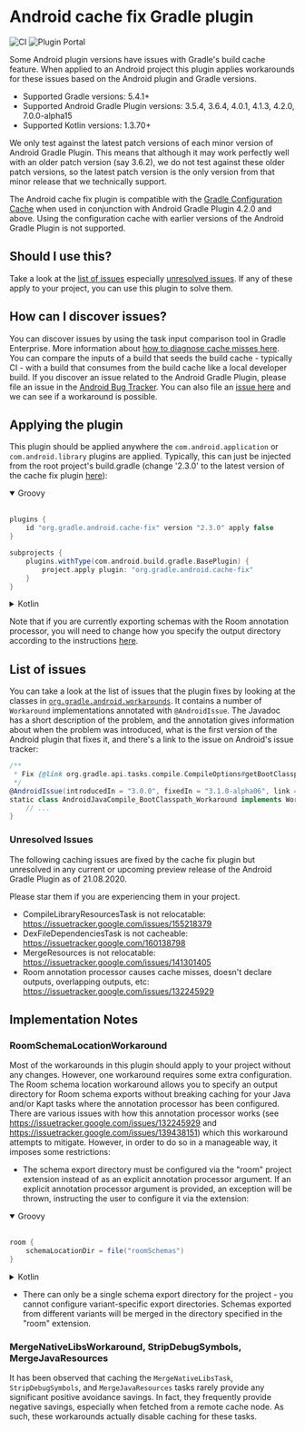 # Android cache fix Gradle plugin

![CI](https://github.com/gradle/android-cache-fix-gradle-plugin/workflows/CI/badge.svg?branch=master)
![Plugin Portal](https://img.shields.io/maven-metadata/v?metadataUrl=https://plugins.gradle.org/m2/gradle/plugin/org/gradle/android/android-cache-fix-gradle-plugin/maven-metadata.xml&label=Plugin%20Portal)

Some Android plugin versions have issues with Gradle's build cache feature. When applied to an Android project this plugin applies workarounds for these issues based on the Android plugin and Gradle versions.

* Supported Gradle versions: 5.4.1+
* Supported Android Gradle Plugin versions: 3.5.4, 3.6.4, 4.0.1, 4.1.3, 4.2.0, 7.0.0-alpha15
* Supported Kotlin versions: 1.3.70+

We only test against the latest patch versions of each minor version of Android Gradle Plugin.  This means that although it may work perfectly well with an older patch version (say 3.6.2), we do not test against these older patch versions, so the latest patch version is the only version from that minor release that we technically support.

The Android cache fix plugin is compatible with the [Gradle Configuration Cache](https://docs.gradle.org/current/userguide/configuration_cache.html#header) when used in conjunction with Android Gradle Plugin 4.2.0 and above.  Using the configuration cache with earlier versions of the Android Gradle Plugin is not supported.

## Should I use this?
Take a look at the [list of issues](#list-of-issues) especially [unresolved issues](#unresolved-issues). If any of these apply to your project, you can use this plugin to solve them.

## How can I discover issues?
You can discover issues by using the task input comparison tool in Gradle Enterprise. More information about [how to diagnose cache misses here](https://docs.gradle.com/enterprise/tutorials/task-inputs-comparison/). You can compare the inputs of a build that seeds the build cache - typically CI - with a build that consumes from the build cache like a local developer build.
If you discover an issue related to the Android Gradle Plugin, please file an issue in the [Android Bug Tracker](https://source.android.com/setup/contribute/report-bugs). You can also file an [issue here](https://github.com/gradle/android-cache-fix-gradle-plugin/issues) and we can see if a workaround is possible.

## Applying the plugin

This plugin should be applied anywhere the `com.android.application` or `com.android.library` plugins are applied.  Typically,
this can just be injected from the root project's build.gradle (change '2.3.0' to the latest version of the cache fix plugin
[here](https://plugins.gradle.org/plugin/org.gradle.android.cache-fix)):

<details open>
<summary>Groovy</summary>
<br>

```groovy
plugins {
    id "org.gradle.android.cache-fix" version "2.3.0" apply false
}

subprojects {
    plugins.withType(com.android.build.gradle.BasePlugin) {
        project.apply plugin: "org.gradle.android.cache-fix"
    }
}
```
</details>
<details>
<summary>Kotlin</summary>
<br>

```kotlin
plugins {
    id("org.gradle.android.cache-fix") version "2.3.0" apply false
}

subprojects {
    plugins.withType<com.android.build.gradle.BasePlugin>() {
        apply(plugin = "org.gradle.android.cache-fix")
    }
}
```
</details>

Note that if you are currently exporting schemas with the Room annotation processor, you will need to change how you specify the output directory according to the instructions [here](https://github.com/gradle/android-cache-fix-gradle-plugin#roomschemalocationworkaround).

## List of issues

You can take a look at the list of issues that the plugin fixes by looking at the classes in  [`org.gradle.android.workarounds`](https://github.com/gradle/android-cache-fix-gradle-plugin/blob/master/src/main/groovy/org/gradle/android/workarounds). It contains a number of `Workaround` implementations annotated with `@AndroidIssue`. The Javadoc has a short description of the problem, and the annotation gives information about when the problem was introduced, what is the first version of the Android plugin that fixes it, and there's a link to the issue on Android's issue tracker:

```groovy
/**
 * Fix {@link org.gradle.api.tasks.compile.CompileOptions#getBootClasspath()} introducing relocatability problems for {@link AndroidJavaCompile}.
 */
@AndroidIssue(introducedIn = "3.0.0", fixedIn = "3.1.0-alpha06", link = "https://issuetracker.google.com/issues/68392933")
static class AndroidJavaCompile_BootClasspath_Workaround implements Workaround {
    // ...
}
```

### Unresolved Issues

The following caching issues are fixed by the cache fix plugin but unresolved in any current or upcoming preview release of the Android Gradle Plugin as of 21.08.2020.

Please star them if you are experiencing them in your project.

* CompileLibraryResourcesTask is not relocatable: https://issuetracker.google.com/issues/155218379
* DexFileDependenciesTask is not cacheable: https://issuetracker.google.com/160138798
* MergeResources is not relocatable: https://issuetracker.google.com/issues/141301405
* Room annotation processor causes cache misses, doesn't declare outputs, overlapping outputs, etc: https://issuetracker.google.com/issues/132245929

## Implementation Notes

### RoomSchemaLocationWorkaround

Most of the workarounds in this plugin should apply to your project without any changes.  However, one workaround
requires some extra configuration.  The Room schema location workaround allows you to specify an output directory for
Room schema exports without breaking caching for your Java and/or Kapt tasks where the annotation processor has been configured.
There are various issues with how this annotation processor works (see https://issuetracker.google.com/issues/132245929
and https://issuetracker.google.com/issues/139438151) which this workaround attempts to mitigate.  However, in order to
do so in a manageable way, it imposes some restrictions:

* The schema export directory must be configured via the "room" project extension instead of as an explicit annotation
processor argument.  If an explicit annotation processor argument is provided, an exception will be thrown, instructing
the user to configure it via the extension:
  
<details open>
<summary>Groovy</summary>
<br>

```groovy
room {
    schemaLocationDir = file("roomSchemas")
}
```
</details>
<details>
<summary>Kotlin</summary>
<br>

```kotlin
room {
    schemaLocationDir.set(file("roomSchemas"))
}
```
</details>

* There can only be a single schema export directory for the project - you cannot configure variant-specific export
directories.  Schemas exported from different variants will be merged in the directory specified in the "room" extension.

### MergeNativeLibsWorkaround, StripDebugSymbols, MergeJavaResources

It has been observed that caching the `MergeNativeLibsTask`, `StripDebugSymbols`, and `MergeJavaResources` tasks rarely provide any significant positive avoidance savings.  In fact, they frequently provide negative savings, especially when fetched from a remote cache node.  As such, these workarounds actually disable caching for these tasks.
